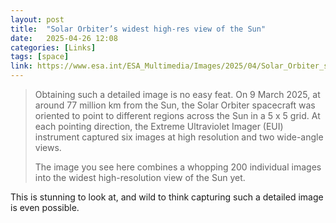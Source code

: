```yaml
---
layout: post
title:  "Solar Orbiter’s widest high-res view of the Sun"
date:   2025-04-26 12:08
categories: [Links]
tags: [space]
link: https://www.esa.int/ESA_Multimedia/Images/2025/04/Solar_Orbiter_s_widest_high-res_view_of_the_Sun
---
```


>Obtaining such a detailed image is no easy feat. On 9 March 2025, at around 77 million km from the Sun, the Solar Orbiter spacecraft was oriented to point to different regions across the Sun in a 5 x 5 grid. At each pointing direction, the Extreme Ultraviolet Imager (EUI) instrument captured six images at high resolution and two wide-angle views. 
>
>The image you see here combines a whopping 200 individual images into the widest high-resolution view of the Sun yet.

This is stunning to look at, and wild to think capturing such a detailed image is even possible.
